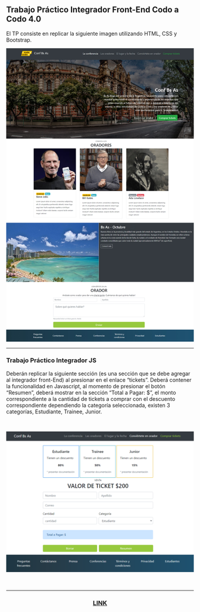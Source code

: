 ## Trabajo Práctico Integrador Front-End Codo a Codo 4.0 
El TP consiste en replicar la siguiente imagen utilizando HTML, CSS y Bootstrap.

![final_front_2021](./images/final_front_2021.jpg)

<hr>

### Trabajo Práctico Integrador JS 

Deberán replicar la siguiente sección (es una sección que se debe agregar al integrador front-End) al presionar en el enlace “tickets”.
Deberá contener la funcionalidad en Javascript, al momento de presionar el botón “Resumen”, deberá mostrar en la sección “Total a Pagar: $”,
el monto correspondiente a la cantidad de tickets a comprar con el descuento correspondiente dependiendo la categoría seleccionada, existen 3 
categorías, Estudiante, Trainee, Junior.

<br>

![Final_js_front_2021](./images/Final_js_front_2021.png)

<br>
<hr>
<h3 align="center"> 

[LINK](https://luckasrondeau.github.io/TP-Front-End-CaC/)</h3>
